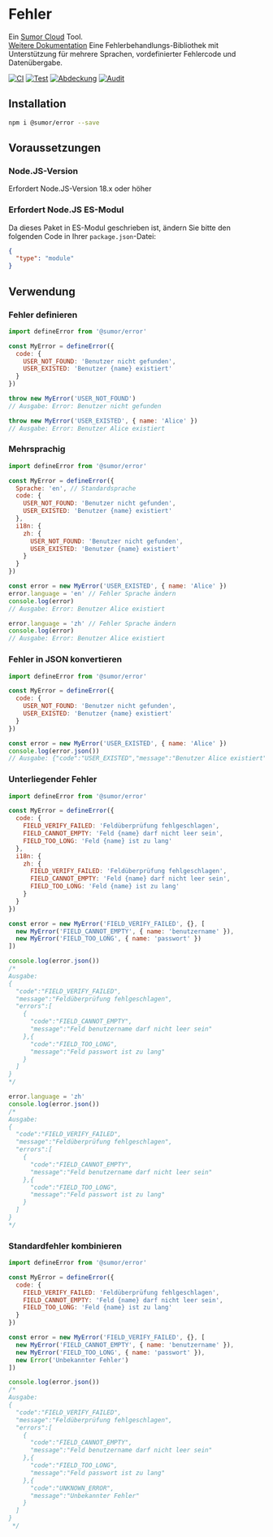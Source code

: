 # Fehler

Ein [Sumor Cloud](https://sumor.cloud) Tool.  
[Weitere Dokumentation](https://sumor.cloud/error) Eine Fehlerbehandlungs-Bibliothek mit Unterstützung für mehrere Sprachen, vordefinierter Fehlercode und Datenübergabe.

[![CI](https://github.com/sumor-cloud/error/actions/workflows/ci.yml/badge.svg)](https://github.com/sumor-cloud/error/actions/workflows/ci.yml)
[![Test](https://github.com/sumor-cloud/error/actions/workflows/ut.yml/badge.svg)](https://github.com/sumor-cloud/error/actions/workflows/ut.yml)
[![Abdeckung](https://github.com/sumor-cloud/error/actions/workflows/coverage.yml/badge.svg)](https://github.com/sumor-cloud/error/actions/workflows/coverage.yml)
[![Audit](https://github.com/sumor-cloud/error/actions/workflows/audit.yml/badge.svg)](https://github.com/sumor-cloud/error/actions/workflows/audit.yml)

## Installation

```bash
npm i @sumor/error --save
```

## Voraussetzungen

### Node.JS-Version

Erfordert Node.JS-Version 18.x oder höher

### Erfordert Node.JS ES-Modul

Da dieses Paket in ES-Modul geschrieben ist,
ändern Sie bitte den folgenden Code in Ihrer `package.json`-Datei:

```json
{
  "type": "module"
}
```

## Verwendung

### Fehler definieren

```js
import defineError from '@sumor/error'

const MyError = defineError({
  code: {
    USER_NOT_FOUND: 'Benutzer nicht gefunden',
    USER_EXISTED: 'Benutzer {name} existiert'
  }
})

throw new MyError('USER_NOT_FOUND')
// Ausgabe: Error: Benutzer nicht gefunden

throw new MyError('USER_EXISTED', { name: 'Alice' })
// Ausgabe: Error: Benutzer Alice existiert
```

### Mehrsprachig

```js
import defineError from '@sumor/error'

const MyError = defineError({
  Sprache: 'en', // Standardsprache
  code: {
    USER_NOT_FOUND: 'Benutzer nicht gefunden',
    USER_EXISTED: 'Benutzer {name} existiert'
  },
  i18n: {
    zh: {
      USER_NOT_FOUND: 'Benutzer nicht gefunden',
      USER_EXISTED: 'Benutzer {name} existiert'
    }
  }
})

const error = new MyError('USER_EXISTED', { name: 'Alice' })
error.language = 'en' // Fehler Sprache ändern
console.log(error)
// Ausgabe: Error: Benutzer Alice existiert

error.language = 'zh' // Fehler Sprache ändern
console.log(error)
// Ausgabe: Error: Benutzer Alice existiert
```

### Fehler in JSON konvertieren

```js
import defineError from '@sumor/error'

const MyError = defineError({
  code: {
    USER_NOT_FOUND: 'Benutzer nicht gefunden',
    USER_EXISTED: 'Benutzer {name} existiert'
  }
})

const error = new MyError('USER_EXISTED', { name: 'Alice' })
console.log(error.json())
// Ausgabe: {"code":"USER_EXISTED","message":"Benutzer Alice existiert"}
```

### Unterliegender Fehler

```js
import defineError from '@sumor/error'

const MyError = defineError({
  code: {
    FIELD_VERIFY_FAILED: 'Feldüberprüfung fehlgeschlagen',
    FIELD_CANNOT_EMPTY: 'Feld {name} darf nicht leer sein',
    FIELD_TOO_LONG: 'Feld {name} ist zu lang'
  },
  i18n: {
    zh: {
      FIELD_VERIFY_FAILED: 'Feldüberprüfung fehlgeschlagen',
      FIELD_CANNOT_EMPTY: 'Feld {name} darf nicht leer sein',
      FIELD_TOO_LONG: 'Feld {name} ist zu lang'
    }
  }
})

const error = new MyError('FIELD_VERIFY_FAILED', {}, [
  new MyError('FIELD_CANNOT_EMPTY', { name: 'benutzername' }),
  new MyError('FIELD_TOO_LONG', { name: 'passwort' })
])

console.log(error.json())
/* 
Ausgabe: 
{
  "code":"FIELD_VERIFY_FAILED",
  "message":"Feldüberprüfung fehlgeschlagen",
  "errors":[
    {
      "code":"FIELD_CANNOT_EMPTY",
      "message":"Feld benutzername darf nicht leer sein"
    },{
      "code":"FIELD_TOO_LONG",
      "message":"Feld passwort ist zu lang"
    }
  ]
}
*/

error.language = 'zh'
console.log(error.json())
/*
Ausgabe:
{
  "code":"FIELD_VERIFY_FAILED",
  "message":"Feldüberprüfung fehlgeschlagen",
  "errors":[
    {
      "code":"FIELD_CANNOT_EMPTY",
      "message":"Feld benutzername darf nicht leer sein"
    },{
      "code":"FIELD_TOO_LONG",
      "message":"Feld passwort ist zu lang"
    }
  ]
}
*/
```

### Standardfehler kombinieren

```js
import defineError from '@sumor/error'

const MyError = defineError({
  code: {
    FIELD_VERIFY_FAILED: 'Feldüberprüfung fehlgeschlagen',
    FIELD_CANNOT_EMPTY: 'Feld {name} darf nicht leer sein',
    FIELD_TOO_LONG: 'Feld {name} ist zu lang'
  }
})

const error = new MyError('FIELD_VERIFY_FAILED', {}, [
  new MyError('FIELD_CANNOT_EMPTY', { name: 'benutzername' }),
  new MyError('FIELD_TOO_LONG', { name: 'passwort' }),
  new Error('Unbekannter Fehler')
])

console.log(error.json())
/*
Ausgabe:
{
  "code":"FIELD_VERIFY_FAILED",
  "message":"Feldüberprüfung fehlgeschlagen",
  "errors":[
    {
      "code":"FIELD_CANNOT_EMPTY",
      "message":"Feld benutzername darf nicht leer sein"
    },{
      "code":"FIELD_TOO_LONG",
      "message":"Feld passwort ist zu lang"
    },{
      "code":"UNKNOWN_ERROR",
      "message":"Unbekannter Fehler"
    }
  ]
}
 */
```
